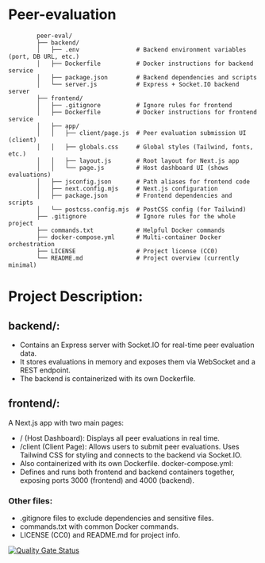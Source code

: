 # Peer-evaluation

            peer-eval/
            ├── backend/
            │   ├── .env                # Backend environment variables (port, DB URL, etc.)
            │   ├── Dockerfile          # Docker instructions for backend service
            │   ├── package.json        # Backend dependencies and scripts
            │   └── server.js           # Express + Socket.IO backend server
            ├── frontend/
            │   ├── .gitignore          # Ignore rules for frontend
            │   ├── Dockerfile          # Docker instructions for frontend service
            │   ├── app/
            │   │   ├── client/page.js  # Peer evaluation submission UI (client)
            │   │   ├── globals.css     # Global styles (Tailwind, fonts, etc.)
            │   │   ├── layout.js       # Root layout for Next.js app
            │   │   └── page.js         # Host dashboard UI (shows evaluations)
            │   ├── jsconfig.json       # Path aliases for frontend code
            │   ├── next.config.mjs     # Next.js configuration
            │   ├── package.json        # Frontend dependencies and scripts
            │   └── postcss.config.mjs  # PostCSS config (for Tailwind)
            ├── .gitignore              # Ignore rules for the whole project
            ├── commands.txt            # Helpful Docker commands
            ├── docker-compose.yml      # Multi-container Docker orchestration
            ├── LICENSE                 # Project license (CC0)
            └── README.md               # Project overview (currently minimal)

# Project Description:

## backend/:
- Contains an Express server with Socket.IO for real-time peer evaluation data. 
- It stores evaluations in memory and exposes them via WebSocket and a REST endpoint. 
- The backend is containerized with its own Dockerfile.

## frontend/:
A Next.js app with two main pages:

- / (Host Dashboard): Displays all peer evaluations in real time.
- /client (Client Page): Allows users to submit peer evaluations. Uses Tailwind CSS for styling and connects to the backend via Socket.IO. 
- Also containerized with its own Dockerfile.
docker-compose.yml:
- Defines and runs both frontend and backend containers together, exposing ports 3000 (frontend) and 4000 (backend).

### Other files:

- .gitignore files to exclude dependencies and sensitive files.
- commands.txt with common Docker commands.
- LICENSE (CC0) and README.md for project info.

[![Quality Gate Status](https://sonarcloud.io/api/project_badges/measure?project=Haksham_peer-evaluation&metric=alert_status&token=fd02ce399d012647ba5c5775aa750e33fb2973ed)](https://sonarcloud.io/summary/new_code?id=Haksham_peer-evaluation)
